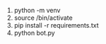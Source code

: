 1. python -m venv <my-venv-name>
2. source <my-venv-name>/bin/activate
3. pip install -r requirements.txt
4. python bot.py 